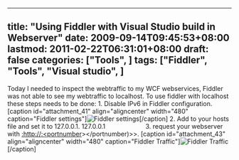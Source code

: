 
---
title: "Using Fiddler with Visual Studio build in Webserver"
date: 2009-09-14T09:45:53+08:00
lastmod: 2011-02-22T06:31:01+08:00
draft: false
categories: ["Tools", ]
tags: ["Fiddler", "Tools", "Visual studio", ]
---


Today I needed to inspect the webtraffic to my WCF webservices, Fiddler was not able to see my webtraffic to localhost. To use fiddler with localhost these steps needs to be done: 1. Disable IPv6 in Fiddler configuration. [caption id="attachment_41" align="aligncenter" width="480" caption="Fiddler settings"]![Fiddler settings](http://arnoldboersma.files.wordpress.com/2009/09/fiddler_ipv6.png "fiddler_ipv6")[/caption] 2. Add <computername> to your hosts file and set it to 127.0.0.1. 127.0.0.1                       <computername> 3. request your webserver with [:http://<machinename>:<portnumber](http://<machinename>:<portnumber)></portnumber)></machinename>>. [caption id="attachment_43" align="aligncenter" width="480" caption="Fiddler Traffic"]![Fiddler Traffic](http://arnoldboersma.files.wordpress.com/2009/09/fiddler_traffic.png "Fiddler_traffic")[/caption]  

